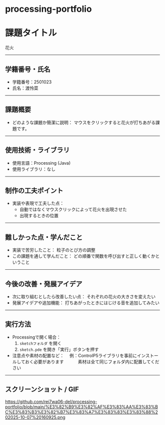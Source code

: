 # processing-portfolio
# 課題タイトル
花火

---

## 学籍番号・氏名
- 学籍番号：2501023
- 氏名：渡怜菜

---

## 課題概要
- どのような課題か簡潔に説明：
  マウスをクリックすると花火が打ちあがる課題です。

---

## 使用技術・ライブラリ
- 使用言語：Processing (Java)
- 使用ライブラリ：なし
  

---

## 制作の工夫ポイント
- 実装や表現で工夫した点：
  - 自動ではなくマウスクリックによって花火を出現させた
  - 出現するときの位置

---

## 難しかった点・学んだこと
- 実装で苦労したこと：
  粒子のとび方の調整
- この課題を通して学んだこと：
  どの順番で関数を呼び出すと正しく動くかということ

---

## 今後の改善・発展アイデア
- 次に取り組むとしたら改善したい点：
  それぞれの花火の大きさを変えたい
- 発展アイデアや追加機能：
  打ちあがったときにはじける音を追加してみたい

---

## 実行方法
- Processingで開く場合：
  1. `sketchフォルダ` を開く
  2. `sketch.pde` を開き「実行」ボタンを押す
- 注意点や素材の配置など：
　例：ControlP5ライブラリを事前にインストールしておく必要があります
　　　素材は全て同じフォルダ内に配置してください
---

## スクリーンショット / GIF
https://github.com/rei7wa06-del/processing-portfolio/blob/main/%E3%82%B9%E3%82%AF%E3%83%AA%E3%83%BC%E3%83%B3%E3%82%B7%E3%83%A7%E3%83%83%E3%83%88%202025-10-07%20160925.png

